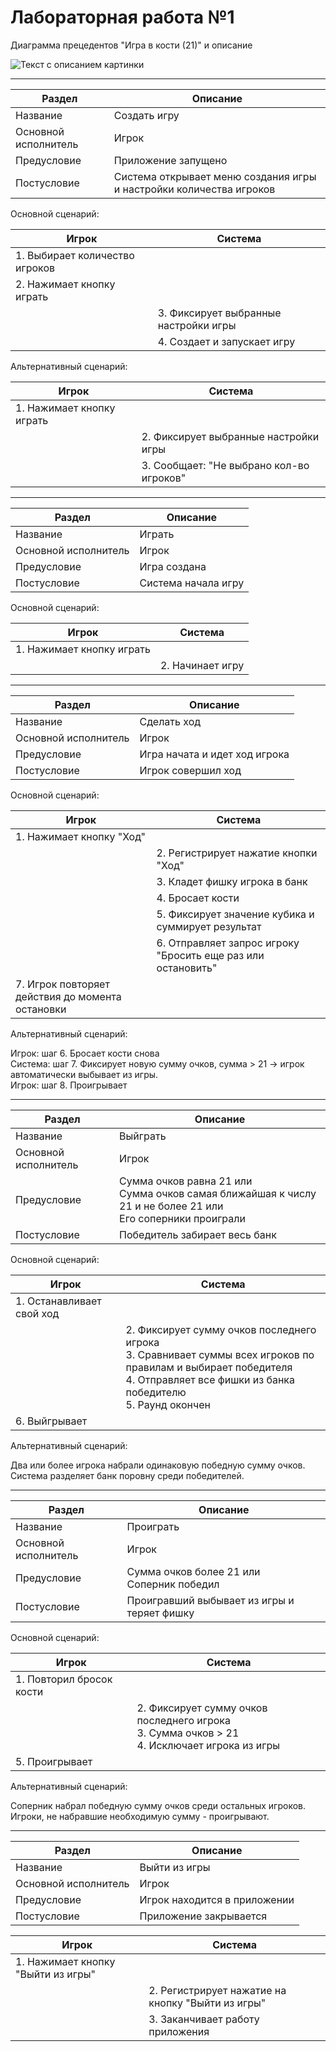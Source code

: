 
# Лабораторная работа №1
Диаграмма прецедентов "Игра в кости (21)" и описание

<image src="diagram.png" alt="Текст с описанием картинки">

***

| Раздел               | Описание                                                            | 
|----------------------|---------------------------------------------------------------------|
| Название             | Создать игру                                                        | 
| Основной исполнитель | Игрок                                                               | 
| Предусловие          | Приложение запущено                                                 |
| Постусловие          | Система открывает меню создания игры и настройки количества игроков |

Основной сценарий:

| Игрок                          | Система                               | 
|--------------------------------|---------------------------------------|
| 1. Выбирает количество игроков |                                       |  
| 2. Нажимает кнопку играть      |                                       | 
|                                | 3. Фиксирует выбранные настройки игры |
|                                | 4. Создает и запускает игру           |

Альтернативный сценарий:

| Игрок                     | Система                                  | 
|---------------------------|------------------------------------------|
| 1. Нажимает кнопку играть |                                          |
|                           | 2. Фиксирует выбранные настройки игры    |
|                           | 3. Сообщает: "Не выбрано кол-во игроков" |

***

| Раздел               | Описание            | 
|----------------------|---------------------|
| Название             | Играть              | 
| Основной исполнитель | Игрок               | 
| Предусловие          | Игра создана        |
| Постусловие          | Система начала игру |

Основной сценарий:

| Игрок                     | Система          | 
|---------------------------|------------------|
| 1. Нажимает кнопку играть |                  |  
|                           | 2. Начинает игру |

***
| Раздел               | Описание                      | 
|----------------------|-------------------------------|
| Название             | Сделать ход                   | 
| Основной исполнитель | Игрок                         | 
| Предусловие          | Игра начата и идет ход игрока |
| Постусловие          | Игрок совершил ход            |

Основной сценарий:

| Игрок                                            | Система                                                      | 
|--------------------------------------------------|--------------------------------------------------------------|
| 1. Нажимает кнопку "Ход"                         |                                                              |  
|                                                  | 2. Регистрирует нажатие кнопки "Ход"                         | 
|                                                  | 3. Кладет фишку игрока в банк                                | 
|                                                  | 4. Бросает кости                                             |
|                                                  | 5. Фиксирует значение кубика и суммирует результат           |
|                                                  | 6. Отправляет запрос игроку "Бросить еще раз или остановить" |
| 7. Игрок повторяет действия до момента остановки |                                                              |

Альтернативный сценарий:

Игрок: шаг 6. Бросает кости снова <br>
Система: шаг 7. Фиксирует новую сумму очков, сумма > 21 -> игрок автоматически выбывает из игры. <br>
Игрок: шаг 8. Проигрывает

***

| Раздел               | Описание                                                                                                              | 
|----------------------|-----------------------------------------------------------------------------------------------------------------------|
| Название             | Выйграть                                                                                                              | 
| Основной исполнитель | Игрок                                                                                                                 | 
| Предусловие          | Сумма очков равна 21 или <br/> Сумма очков самая ближайшая к числу 21 и не более 21 или <br/> Его соперники проиграли |
| Постусловие          | Победитель забирает весь банк                                                                                         |

Основной сценарий:

| Игрок                     | Система                                                                                                                                                                                      | 
|---------------------------|----------------------------------------------------------------------------------------------------------------------------------------------------------------------------------------------|
| 1. Останавливает свой ход |                                                                                                                                                                                              |  
|                           | 2. Фиксирует сумму очков последнего игрока <br/> 3. Сравнивает суммы всех игроков по правилам и выбирает победителя <br/> 4. Отправляет все фишки из банка победителю <br/> 5. Раунд окончен |
| 6. Выйгрывает             |                                                                                                                                                                                              |

Альтернативный сценарий:

Два или более игрока набрали одинаковую победную сумму очков. <br/>
Система разделяет банк поровну среди победителей.

***

| Раздел               | Описание                                              | 
|----------------------|-------------------------------------------------------|
| Название             | Проиграть                                             | 
| Основной исполнитель | Игрок                                                 | 
| Предусловие          | Сумма очков более 21 или <br/> Соперник победил <br/> |
| Постусловие          | Проигравший выбывает из игры и теряет фишку           |

Основной сценарий:

| Игрок                    | Система                                                                                                                   | 
|--------------------------|---------------------------------------------------------------------------------------------------------------------------|
| 1. Повторил бросок кости |                                                                                                                           |  
|                          | 2. Фиксирует сумму очков последнего игрока <br/> 3. Сумма очков > 21 <br/> 4. Исключает игрока из игры <br/> |
| 5. Проигрывает           |                                                                                                                           |

Альтернативный сценарий:

Соперник набрал победную сумму очков среди остальных игроков. Игроки, не набравшие необходимую сумму - проигрывают.

***

| Раздел               | Описание                     | 
|----------------------|------------------------------|
| Название             | Выйти из игры                | 
| Основной исполнитель | Игрок                        | 
| Предусловие          | Игрок находится в приложении |
| Постусловие          | Приложение закрывается       |

| Игрок                             | Система                                           | 
|-----------------------------------|---------------------------------------------------|
| 1. Нажимает кнопку "Выйти из игры" |                                                   |
|                                   | 2. Регистрирует нажатие на кнопку "Выйти из игры" |
|                                   | 3. Заканчивает работу приложения                  |